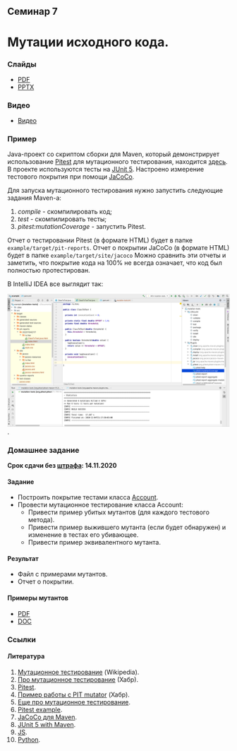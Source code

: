 Семинар 7
--

# Мутации исходного кода.

### Слайды

* [PDF](Seminar07.pdf)
* [PPTX](Seminar07.pptx)

### Видео

* [Видео](https://yadi.sk/i/kJUPHuv6cn0Y9Q)

### Пример

Java-проект со скриптом сборки для Maven,
который демонстрирует использование [Pitest](https://pitest.org) для мутационного тестирования,
находится [здесь](https://github.com/andrewt0301/qa-testing-course/blob/master/seminars/seminar07/example).
В проекте используются тесты на [JUnit 5](https://junit.org/junit5/).
Настроено измерение тестового покрытия при помощи [JaCoCo](https://www.eclemma.org/jacoco/).

Для запуска мутационного тестирования нужно запустить следующие задания Maven-а:

1. _compile_ - скомпилировать код;
1. _test_ - скомпилировать тесты;
1. _pitest:mutationCoverage_ - запустить Pitest.

Отчет о тестировании Pitest (в формате HTML) будет в папке `example/target/pit-reports`.
Отчет о покрытии JaCoCo (в формате HTML) будет в папке `example/target/site/jacoco`
Можно сравнить эти отчеты и заметить, что покрытие кода на 100% не всегда означает,
что код был полностью протестирован. 

В IntelliJ IDEA все выглядит так:

![IntelliJ IDEA](Screenshot.png).

### Домашнее задание

__Срок сдачи без [штрафа](../../grading.md): 14.11.2020__

#### Задание 

* Построить покрытие тестами класса [Account](../seminar06/index.md).
* Провести мутационное тестирование класса Account:
   * Привести пример убитых мутантов (для каждого тестового метода).
   * Привести пример выжившего мутанта (если будет обнаружен) и изменение в тестах его убивающее.
   * Привести пример эквивалентного мутанта.

#### Результат

* Файл с примерами мутантов.
* Отчет о покрытии.

#### Примеры мутантов

* [PDF](Mutants_Example.pdf)
* [DOC](Mutants_Example.doc)


### Ссылки

#### Литература

1. [Мутационное тестирование](https://ru.wikipedia.org/wiki/Мутационное_тестирование) (Wikipedia).
1. [Про мутационное тестирование](https://habr.com/ru/post/334394/) (Хабр).
1. [Pitest](https://pitest.org).
1. [Пример работы с PIT mutator](https://habr.com/ru/post/139337/) (Хабр).
1. [Еще про мутационное тестирование](http://getbug.ru/mutatsionnoe-testirovanie-na-prostom-primere/).
1. [Pitest example](https://mkyong.com/maven/maven-pitest-mutation-testing-example/).
1. [JaCoCo для Maven](https://www.codeflow.site/ru/article/maven__maven-jacoco-code-coverage-example).
1. [JUnit 5 with Maven](https://www.petrikainulainen.net/programming/testing/junit-5-tutorial-running-unit-tests-with-maven/).
1. [JS](https://habr.com/ru/post/341094/).
1. [Python](https://habr.com/ru/company/vdsina/blog/512630/).
